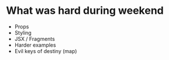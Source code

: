 # What was hard during weekend

- Props
- Styling
- JSX / Fragments
- Harder examples
- Evil keys of destiny (map)